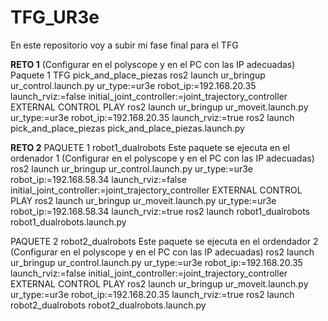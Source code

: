 # TFG_UR3e
En este repositorio voy a subir mi fase final para el TFG


********************RETO 1********************
(Configurar en el polyscope y en el PC con las IP adecuadas)
Paquete 1 TFG pick_and_place_piezas
ros2 launch ur_bringup ur_control.launch.py ur_type:=ur3e robot_ip:=192.168.20.35 launch_rviz:=false initial_joint_controller:=joint_trajectory_controller
EXTERNAL CONTROL PLAY
ros2 launch ur_bringup ur_moveit.launch.py ur_type:=ur3e robot_ip:=192.168.20.35 launch_rviz:=true
ros2 launch pick_and_place_piezas pick_and_place_piezas.launch.py






********************RETO 2********************
PAQUETE 1 robot1_dualrobots 
Este paquete se ejecuta en el ordenador 1 (Configurar en el polyscope y en el PC con las IP adecuadas)
ros2 launch ur_bringup ur_control.launch.py ur_type:=ur3e robot_ip:=192.168.58.34 launch_rviz:=false initial_joint_controller:=joint_trajectory_controller
EXTERNAL CONTROL PLAY
ros2 launch ur_bringup ur_moveit.launch.py ur_type:=ur3e robot_ip:=192.168.58.34 launch_rviz:=true
ros2 launch robot1_dualrobots robot1_dualrobots.launch.py



PAQUETE 2 robot2_dualrobots
Este paquete se ejecuta en el ordendador 2 (Configurar en el polyscope y en el PC con las IP adecuadas)
ros2 launch ur_bringup ur_control.launch.py ur_type:=ur3e robot_ip:=192.168.20.35 launch_rviz:=false initial_joint_controller:=joint_trajectory_controller
EXTERNAL CONTROL PLAY
ros2 launch ur_bringup ur_moveit.launch.py ur_type:=ur3e robot_ip:=192.168.20.35 launch_rviz:=true
ros2 launch robot2_dualrobots robot2_dualrobots.launch.py


